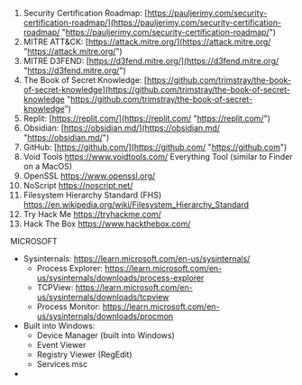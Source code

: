 1. Security Certification Roadmap: 
   [https://pauljerimy.com/security-certification-roadmap/](https://pauljerimy.com/security-certification-roadmap/ "https://pauljerimy.com/security-certification-roadmap/")
2. MITRE ATT&CK: 
   [https://attack.mitre.org/](https://attack.mitre.org/ "https://attack.mitre.org/")
3. MITRE D3FEND: 
   [https://d3fend.mitre.org/](https://d3fend.mitre.org/ "https://d3fend.mitre.org/")
4. The Book of Secret Knowledge: 
   [https://github.com/trimstray/the-book-of-secret-knowledge](https://github.com/trimstray/the-book-of-secret-knowledge "https://github.com/trimstray/the-book-of-secret-knowledge")
5. Replit: 
   [https://replit.com/](https://replit.com/ "https://replit.com/")
6. Obsidian: 
   [https://obsidian.md/](https://obsidian.md/ "https://obsidian.md/") 
7. GitHub:
   [https://github.com/](https://github.com/ "https://github.com")
8. Void Tools
   https://www.voidtools.com/
	   Everything Tool (similar to Finder on a MacOS)
9. OpenSSL
   https://www.openssl.org/
10. NoScript
    https://noscript.net/
11. Filesystem Hierarchy Standard (FHS)
    https://en.wikipedia.org/wiki/Filesystem_Hierarchy_Standard
12. Try Hack Me
	https://tryhackme.com/
13. Hack The Box
	https://www.hackthebox.com/
	   


MICROSOFT
- Sysinternals: 
  https://learn.microsoft.com/en-us/sysinternals/
	- Process Explorer: https://learn.microsoft.com/en-us/sysinternals/downloads/process-explorer
	- TCPView: https://learn.microsoft.com/en-us/sysinternals/downloads/tcpview
	- Process Monitor: https://learn.microsoft.com/en-us/sysinternals/downloads/procmon
- Built into Windows:
	- Device Manager (built into Windows)
	- Event Viewer
	- Registry Viewer (RegEdit)
	- Services.msc
- 
	  
   
   
   


